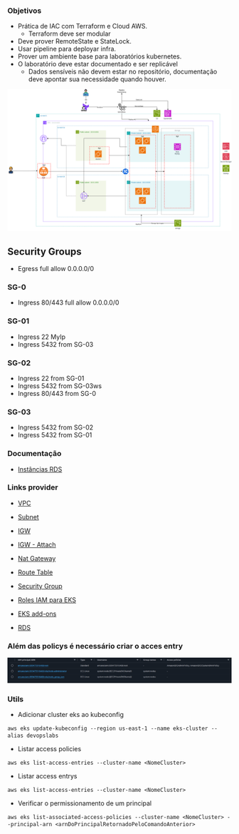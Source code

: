### Objetivos
- Prática de IAC com Terraform e Cloud AWS.
    - Terraform deve ser modular
- Deve prover RemoteState e StateLock.
- Usar pipeline para deployar infra.
- Prover um ambiente base para laboratórios kubernetes.
- O laboratório deve estar documentado e ser replicável
    - Dados sensíveis não devem estar no repositório, documentação deve apontar sua necessidade quando houver.



![Estágio Atual](/docs/arq-diag.png)

## Security Groups
- Egress full allow 0.0.0.0/0
### SG-0
- Ingress 80/443 full allow 0.0.0.0/0
### SG-01
- Ingress 22 MyIp 
- Ingress 5432 from SG-03
### SG-02
- Ingress 22 from SG-01
- Ingress 5432 from SG-03ws
- Ingress 80/443 from SG-0
### SG-03
- Ingress 5432 from SG-02
- Ingress 5432 from SG-01



### Documentação

- [Instâncias RDS ](https://aws.amazon.com/pt/rds/instance-types/)

### Links provider
- [VPC](https://registry.terraform.io/providers/hashicorp/aws/latest/docs/resources/vpc)
- [Subnet](https://registry.terraform.io/providers/hashicorp/aws/latest/docs/resources/subnet)
- [IGW](https://registry.terraform.io/providers/hashicorp/aws/latest/docs/resources/internet_gateway)
- [IGW - Attach](https://registry.terraform.io/providers/hashicorp/aws/latest/docs/resources/internet_gateway_attachment)
- [Nat Gateway](https://registry.terraform.io/providers/hashicorp/aws/latest/docs/resources/nat_gateway)

- [Route Table](https://registry.terraform.io/providers/hashicorp/aws/latest/docs/resources/route_table)
- [Security Group](https://registry.terraform.io/providers/hashicorp/aws/latest/docs/resources/security_group)


- [Roles IAM para EKS](https://docs.aws.amazon.com/eks/latest/userguide/cluster-iam-role.html)
- [EKS add-ons](https://docs.aws.amazon.com/eks/latest/userguide/workloads-add-ons-available-eks.html)

- [RDS](https://registry.terraform.io/providers/hashicorp/aws/latest/docs/resources/db_instance)


### Além das policys é necessário criar o acces entry
![alt text](./docs/access-entry.png)

### Utils

- Adicionar cluster eks ao kubeconfig

```
aws eks update-kubeconfig --region us-east-1 --name eks-cluster --alias devopslabs
```

- Listar access policies
```
aws eks list-access-entries --cluster-name <NomeCluster>
```
- Listar access entrys 
```
aws eks list-access-entries --cluster-name <NomeCluster>
```
- Verificar o permissionamento de um principal
```
aws eks list-associated-access-policies --cluster-name <NomeCluster> --principal-arn <arnDoPrincipalRetornadoPeloComandoAnterior>
```